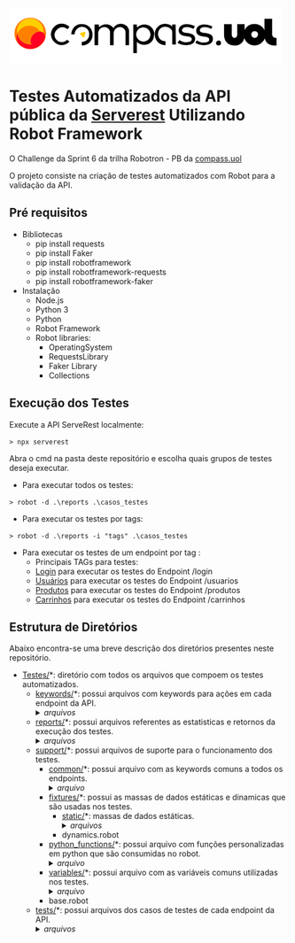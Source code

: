 ![compass logo](imagem/compass.png)

# Testes Automatizados da API pública da [Serverest](https://serverest.dev/) Utilizando Robot Framework

O Challenge da Sprint 6​​​​​​​ da trilha Robotron - PB da [compass.uol](https://compass.uol/pt/?utm_source=google-ads&utm_medium=ppc&utm_campaign=compasso-uol-institucional&utm_term=compass%20uol&gclid=CjwKCAjw2rmWBhB4EiwAiJ0mtWalabBc8Gmx4-wPDUpL_vNHSMPuB6x1LnQLGLvAI__zqAqu5cynPxoCsOwQAvD_BwE)

O projeto consiste na criação de testes automatizados com Robot para a validação da API. 



## Pré requisitos
- Bibliotecas
    -  pip install requests
    -  pip install Faker
    -  pip install robotframework
    -  pip install robotframework-requests
    -  pip install robotframework-faker
- Instalação
    - Node.js
    - Python 3
    - Python
    - Robot Framework
    - Robot libraries:
        - OperatingSystem
        - RequestsLibrary
        - Faker Library
        - Collections
  
## Execução dos Testes
Execute a API ServeRest localmente:
```text
> npx serverest
```
Abra o cmd na pasta deste repositório e escolha quais grupos de testes deseja executar.
- Para executar todos os testes:
```text
> robot -d .\reports .\casos_testes
```
- Para executar os testes por tags:
```text
> robot -d .\reports -i "tags" .\casos_testes
```
- Para executar os testes de um endpoint por tag :
    - Principais TAGs para testes: <br>
     * [Login](https://serverest.dev/) para executar os testes do Endpoint /login
     *  [Usuários](https://serverest.dev/) para executar os testes do Endpoint /usuarios
     * [Produtos](https://serverest.dev/) para executar os testes do Endpoint /produtos
     * [Carrinhos](https://serverest.dev/) para executar os testes do Endpoint /carrinhos
     
   

    

## Estrutura de Diretórios
Abaixo encontra-se uma breve descrição dos diretórios presentes neste repositório.

* [Testes/](Testes)*: diretório com todos os arquivos que compoem os testes automatizados.
    * [keywords/](Testes/keywords)*: possui arquivos com keywords para ações em cada endpoint da API.
        <details><summary><i>arquivos</i></summary>
        usuarios_keywords.robot <br>
        login_keywords.robot <br>
        produtos_keywords.robot <br>
        carrinhos_keywords.robot </details>      
    * [reports/](Testes/reports)*: possui arquivos referentes as estatisticas e retornos da execução dos testes.
        <details><summary><i>arquivos</i></summary> 
        log.html <br>
        output.xml <br>
        report.html </details>        
    * [support/](Testes/support)*: possui arquivos de suporte para o funcionamento dos testes.
        *  [common/](Testes/support/common)*: possui arquivo com as keywords comuns a todos os endpoints.
            <details><summary><i>arquivo</i></summary> 
            commom.robot </details>           
        *  [fixtures/](Testes/support/fixtures)*: possui as massas de dados estáticas e dinamicas que são usadas nos testes.
            *  [static/](Testes/support/fixtures/static)*: massas de dados estáticas.
                  <details><summary><i>arquivos</i></summary> 
                  json_carrinho_ex.json <br>
                  json_login_ex.json </details>
            *  dynamics.robot            
        *  [python_functions/](Testes/support/python_functions)*: possui arquivo com funções personalizadas em python que são consumidas no robot.
            <details><summary><i>arquivo</i></summary> 
            python_functions.py </details>             
        *  [variables/](Testes/support/variables)*: possui arquivo com as variáveis comuns utilizadas nos testes.
            <details><summary><i>arquivo</i></summary> 
            serverest_variables.robot </details>            
        *  base.robot
    *  [tests/](Testes/tests)*: possui arquivos dos casos de testes de cada endpoint da API.
        <details><summary><i>arquivos</i></summary>
        usuarios_tests.robot <br>
        login_tests.robot <br>
        produtos_tests.robot <br>
        carrinhos_tests.robot </details>